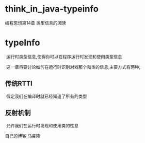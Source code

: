 # think_in_java-typeinfo
编程思想第14章 类型信息的阅读

# typeInfo

​	运行时类型信息,使得你可以在程序运行时发现和使用类型信息

​	这一章将要讨论如何在运行时识别对戏那个和类的信息,主要方式有两种,

## 传统RTTI

​	假定我们在编译时就已经知道了所有的类型

##  反射机制

​	允许我们在运行时发现和使用类的性息



自己的博客  [马睿隆](www.itmasir.com)